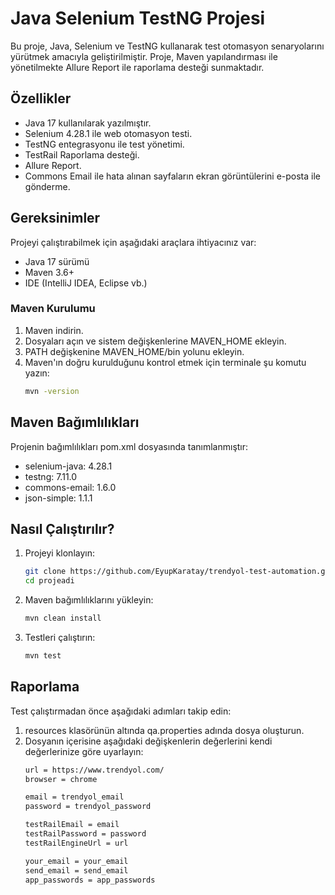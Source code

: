 # Java Selenium TestNG Projesi

Bu proje, Java, Selenium ve TestNG kullanarak test otomasyon senaryolarını yürütmek amacıyla geliştirilmiştir. Proje, Maven yapılandırması ile yönetilmekte Allure Report ile raporlama desteği sunmaktadır.
## Özellikler
- Java 17 kullanılarak yazılmıştır.
- Selenium 4.28.1 ile web otomasyon testi.
- TestNG entegrasyonu ile test yönetimi.
- TestRail Raporlama desteği.
- Allure Report.
- Commons Email ile hata alınan sayfaların ekran görüntülerini e-posta ile gönderme.

## Gereksinimler
Projeyi çalıştırabilmek için aşağıdaki araçlara ihtiyacınız var:
- Java 17 sürümü
- Maven 3.6+
- IDE (IntelliJ IDEA, Eclipse vb.)

### Maven Kurulumu
1. Maven indirin.
2. Dosyaları açın ve sistem değişkenlerine MAVEN_HOME ekleyin.
3. PATH değişkenine MAVEN_HOME/bin yolunu ekleyin.
4. Maven'ın doğru kurulduğunu kontrol etmek için terminale şu komutu yazın:
   ```bash
   mvn -version

## Maven Bağımlılıkları
Projenin bağımlılıkları pom.xml dosyasında tanımlanmıştır:
- selenium-java: 4.28.1
- testng: 7.11.0
- commons-email: 1.6.0
- json-simple: 1.1.1

## Nasıl Çalıştırılır?
1. Projeyi klonlayın:
   ```bash
   git clone https://github.com/EyupKaratay/trendyol-test-automation.git
   cd projeadi

2. Maven bağımlılıklarını yükleyin:
   ```bash
   mvn clean install

3. Testleri çalıştırın:
   ```bash
   mvn test

## Raporlama
Test çalıştırmadan önce aşağıdaki adımları takip edin: 
1. resources klasörünün altında qa.properties adında dosya oluşturun.
2. Dosyanın içerisine aşağıdaki değişkenlerin değerlerini kendi değerlerinize göre uyarlayın:
   ```bash
   url = https://www.trendyol.com/
   browser = chrome

   email = trendyol_email
   password = trendyol_password

   testRailEmail = email
   testRailPassword = password
   testRailEngineUrl = url

   your_email = your_email
   send_email = send_email
   app_passwords = app_passwords
